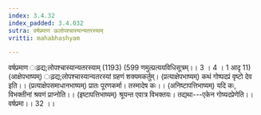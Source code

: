 ```yaml
---
index: 3.4.32
index_padded: 3.4.032
sutra: वर्षप्रमाण ऊलोपश्चास्यान्यतरस्याम्
vritti: mahabhashyam

---
```

 वर्षप्रमाण ःढ़द्य;लोपश्चास्यान्यतरस्याम् (1193) (599 णमुल्प्रत्ययविधिसूत्रम्।। 3 । 4 । 1 आदृ 11) (आक्षेपभाष्यम्) ःढ़द्य;लोपश्चास्यान्यतरस्यां ग्रहणं शक्यमकर्तुम्। (प्रत्याक्षेपभाष्यम्) कथं गोष्पदप्रं वृष्टो देव इति।। (प्रत्याक्षेपसमाधानभाष्यम्) प्रातः पूरणकर्मा। तस्मादेष कः।। (अनिष्टापत्तिभाष्यम्) यदि कः, विभक्तीनां श्रवणं प्राप्नोति।। (इष्टापत्तिभाष्यम्) श्रूयन्त एवात्र विभक्तयः। तद्यथा---एकेन गोष्यदप्रेणेति।। वर्षप्रमा।। 32 ।। 